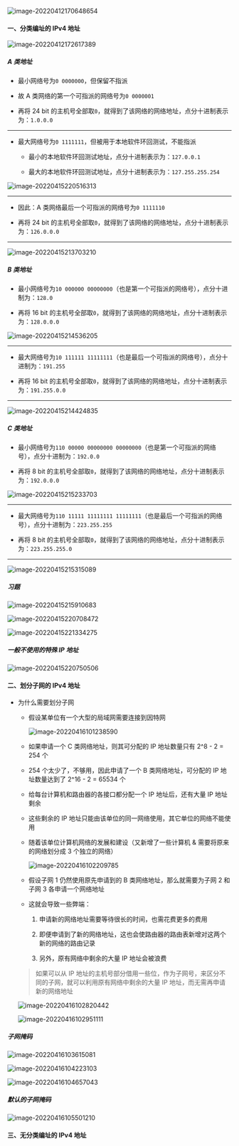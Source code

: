 ![image-20220412170648654](https://aliyun-oss-lpj.oss-cn-qingdao.aliyuncs.com/images/by-picgo/image-20220412170648654.png)

#### 一、分类编址的 IPv4 地址

![image-20220412172617389](https://aliyun-oss-lpj.oss-cn-qingdao.aliyuncs.com/images/by-picgo/image-20220412172617389.png)

##### A 类地址

- 最小网络号为`0 0000000`，但保留不指派

- 故 A 类网络的第一个可指派的网络号为`0 0000001`

- 再将 24 bit 的主机号全部取`0`，就得到了该网络的网络地址，点分十进制表示为：`1.0.0.0`

---

- 最大网络号为`0 1111111`，但被用于本地软件环回测试，不能指派

  - 最小的本地软件环回测试地址，点分十进制表示为：`127.0.0.1`

  - 最大的本地软件环回测试地址，点分十进制表示为：`127.255.255.254`

![image-20220415220516313](https://aliyun-oss-lpj.oss-cn-qingdao.aliyuncs.com/images/by-picgo/image-20220415220516313.png)

---

- 因此：A 类网络最后一个可指派的网络号为`0 1111110`

- 再将 24 bit 的主机号全部取`0`，就得到了该网络的网络地址，点分十进制表示为：`126.0.0.0`

---

![image-20220415213703210](https://aliyun-oss-lpj.oss-cn-qingdao.aliyuncs.com/images/by-picgo/image-20220415213703210.png)

##### B 类地址

- 最小网络号为`10 000000 00000000`（也是第一个可指派的网络号），点分十进制为：`128.0`

- 再将 16 bit 的主机号全部取`0`，就得到了该网络的网络地址，点分十进制表示为：`128.0.0.0`

![image-20220415214536205](https://aliyun-oss-lpj.oss-cn-qingdao.aliyuncs.com/images/by-picgo/image-20220415214536205.png)

---

- 最大网络号为`10 111111 11111111`（也是最后一个可指派的网络号），点分十进制为：`191.255`

- 再将 16 bit 的主机号全部取`0`，就得到了该网络的网络地址，点分十进制表示为：`191.255.0.0`

---

![image-20220415214424835](https://aliyun-oss-lpj.oss-cn-qingdao.aliyuncs.com/images/by-picgo/image-20220415214424835.png)

##### C 类地址

- 最小网络号为`110 00000 00000000 00000000`（也是第一个可指派的网络号），点分十进制为：`192.0.0`

- 再将 8 bit 的主机号全部取`0`，就得到了该网络的网络地址，点分十进制表示为：`192.0.0.0`

![image-20220415215233703](https://aliyun-oss-lpj.oss-cn-qingdao.aliyuncs.com/images/by-picgo/image-20220415215233703.png)

---

- 最大网络号为`110 11111 11111111 11111111`（也是最后一个可指派的网络号），点分十进制为：`223.255.255`

- 再将 8 bit 的主机号全部取`0`，就得到了该网络的网络地址，点分十进制表示为：`223.255.255.0`

---

![image-20220415215315089](https://aliyun-oss-lpj.oss-cn-qingdao.aliyuncs.com/images/by-picgo/image-20220415215315089.png)

##### 习题

![image-20220415215910683](https://aliyun-oss-lpj.oss-cn-qingdao.aliyuncs.com/images/by-picgo/image-20220415215910683.png)

![image-20220415220708472](https://aliyun-oss-lpj.oss-cn-qingdao.aliyuncs.com/images/by-picgo/image-20220415220708472.png)

![image-20220415221334275](https://aliyun-oss-lpj.oss-cn-qingdao.aliyuncs.com/images/by-picgo/image-20220415221334275.png)

##### 一般不使用的特殊 IP 地址

![image-20220415220750506](https://aliyun-oss-lpj.oss-cn-qingdao.aliyuncs.com/images/by-picgo/image-20220415220750506.png)

#### 二、划分子网的 IPv4 地址

- 为什么需要划分子网

  - 假设某单位有一个大型的局域网需要连接到因特网

    ![image-20220416101238590](https://aliyun-oss-lpj.oss-cn-qingdao.aliyuncs.com/images/by-picgo/image-20220416101238590.png)

  - 如果申请一个 C 类网络地址，则其可分配的 IP 地址数量只有 2^8 - 2 = 254 个

  - 254 个太少了，不够用，因此申请了一个 B 类网络地址，可分配的 IP 地址数量达到了 2^16 - 2 = 65534 个

  - 给每台计算机和路由器的各接口都分配一个 IP 地址后，还有大量 IP 地址剩余

  - 这些剩余的 IP 地址只能由该单位的同一网络使用，其它单位的网络不能使用

  - 随着该单位计算机网络的发展和建设（又新增了一些计算机 & 需要将原来的网络划分成 3 个独立的网络）

    ![image-20220416102209785](https://aliyun-oss-lpj.oss-cn-qingdao.aliyuncs.com/images/by-picgo/image-20220416102209785.png)

  - 假设子网 1 仍然使用原先申请到的 B 类网络地址，那么就需要为子网 2 和 子网 3 各申请一个网络地址

  - 这就会导致一些弊端：

    1. 申请新的网络地址需要等待很长的时间，也需花费更多的费用

    2. 即便申请到了新的网络地址，这也会使路由器的路由表新增对这两个新的网络的路由记录

    3. 另外，原有网络中剩余的大量 IP 地址会被浪费

  > 如果可以从 IP 地址的主机号部分借用一些位，作为子网号，来区分不同的子网，就可以利用原有网络中剩余的大量 IP 地址，而无需再申请新的网络地址

  ![image-20220416102820442](https://aliyun-oss-lpj.oss-cn-qingdao.aliyuncs.com/images/by-picgo/image-20220416102820442.png)

  ![image-20220416102951111](https://aliyun-oss-lpj.oss-cn-qingdao.aliyuncs.com/images/by-picgo/image-20220416102951111.png)

##### 子网掩码

![image-20220416103615081](https://aliyun-oss-lpj.oss-cn-qingdao.aliyuncs.com/images/by-picgo/image-20220416103615081.png)

![image-20220416104223103](https://aliyun-oss-lpj.oss-cn-qingdao.aliyuncs.com/images/by-picgo/image-20220416104223103.png)

![image-20220416104657043](https://aliyun-oss-lpj.oss-cn-qingdao.aliyuncs.com/images/by-picgo/image-20220416104657043.png)

##### 默认的子网掩码

![image-20220416105501210](https://aliyun-oss-lpj.oss-cn-qingdao.aliyuncs.com/images/by-picgo/image-20220416105501210.png)

#### 三、无分类编址的 IPv4 地址


